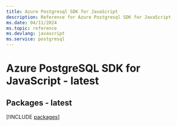 ```yaml
---
title: Azure Postgresql SDK for JavaScript
description: Reference for Azure Postgresql SDK for JavaScript
ms.date: 04/11/2024
ms.topic: reference
ms.devlang: javascript
ms.service: postgresql
---
```

# Azure PostgreSQL SDK for JavaScript - latest
## Packages - latest
[!INCLUDE [packages](postgresql-index.md)]